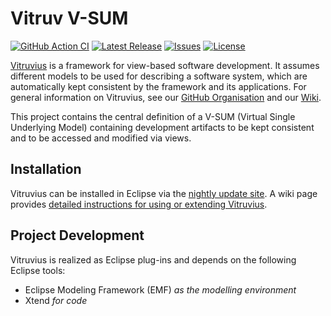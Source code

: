 # Vitruv V-SUM
[![GitHub Action CI](https://github.com/vitruv-tools/Vitruv/actions/workflows/ci.yml/badge.svg)](https://github.com/vitruv-tools/Vitruv/actions/workflows/ci.yml)
[![Latest Release](https://img.shields.io/github/release/vitruv-tools/Vitruv.svg)](https://github.com/vitruv-tools/Vitruv/releases/latest)
[![Issues](https://img.shields.io/github/issues/vitruv-tools/Vitruv.svg)](https://github.com/vitruv-tools/Vitruv/issues)
[![License](https://img.shields.io/github/license/vitruv-tools/Vitruv.svg)](https://raw.githubusercontent.com/vitruv-tools/Vitruv/main/LICENSE)

[Vitruvius](https://vitruv.tools) is a framework for view-based software development. It assumes different models to be used for describing a software system,
which are automatically kept consistent by the framework and its applications. For general information on Vitruvius, see our [GitHub Organisation](https://github.com/vitruv-tools) and our [Wiki](https://github.com/vitruv-tools/.github/wiki).

This project contains the central definition of a V-SUM (Virtual Single Underlying Model) containing development artifacts to be kept consistent and to be accessed and modified via views.

## Installation

Vitruvius can be installed in Eclipse via the [nightly update site](https://vitruv.tools/updatesite/nightly). A wiki page provides [detailed instructions for using or extending Vitruvius](https://github.com/vitruv-tools/.github/wiki/Getting-Started).

## Project Development

Vitruvius is realized as Eclipse plug-ins and depends on the following Eclipse tools:
- Eclipse Modeling Framework (EMF) _as the modelling environment_
- Xtend _for code_
